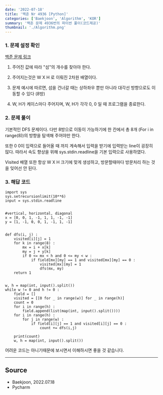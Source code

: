 ```yaml
---
date: '2022-07-18'
title: '백준 Nr 4936 [Python]'
categories: ['Baekjoon', 'Algorithm', 'KOR']
summary: '백준 문제 4936번의 파이썬 풀이(코드제공)'
thumbnail: './Algorithm.png'
---
```


### 1. 문제 설정 확인
[백준 문제 링크](<https://www.acmicpc.net/problem/4963>)


1. 주어진 값에 따라 "섬"의 개수를 찾아야 한다.

2. 주어지는것은 W X H 로 이뤄진 2차원 배열이다.

3. 문제 예시에 따르면, 섬을 건너갈 때는 상하좌우 뿐만 아니라 대각선 방향으로도 이동할 수 있다 (8방)

4. W, H가 케이스마다 주어지며, W, H가 각각 0, 0 일 때 프로그램을 종료한다.

### 2. 문제 풀이

기본적인 DFS 문제이다. 다만 8방으로 이동이 가능하기에 한 칸에서 총 8개 (For i in range(8))의 방향을
탐색해 주어야만 한다.

또한 0 0이 입력으로 들어올 때 까지 계속해서 입력을 받기에 입력받는 line이 굉장히 많다. 
따라서 속도 향상을 위해 sys.stdin.readline을 기본 입력으로 사용하였다.

Visited 배열 또한 항상 W X H 크기에 맞게 생성하고, 방문할때마다 방문처리 하는 것을 잊어선 안 된다.

### 3. 해답 코드

```
import sys
sys.setrecursionlimit(10**6)
input = sys.stdin.readline


#vertical, horizontal, diagonal
x = [0, 0, 1, -1, 1, 1, -1, -1]
y = [1, -1, 0, 0, 1, -1, 1, -1]


def dfs(i, j) :
    visited[i][j] = 1
    for k in range(8) :
        mx = i + x[k]
        my = j + y[k]
        if 0 <= mx < h and 0 <= my < w :
            if field[mx][my] == 1 and visited[mx][my] == 0 :
                visited[mx][my] = 1
                dfs(mx, my)
    return 1


w, h = map(int, input().split())
while w != 0 and h != 0 :
    field = []
    visited = [[0 for _ in range(w)] for _ in range(h)]
    count = 0
    for i in range(h) :
        field.append(list(map(int, input().split())))
    for i in range(h) :
        for j in range(w) :
            if field[i][j] == 1 and visited[i][j] == 0 :
                count += dfs(i,j)

    print(count)
    w, h = map(int, input().split())
```

어려운 코드는 아니기때문에 보시면서 이해하시면 좋을 것 같습니다.


---

## Source

- Baekjoon, 2022.07.18
- Pycharm
